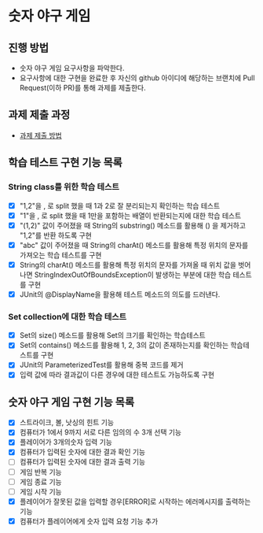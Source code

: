 # 숫자 야구 게임
## 진행 방법
* 숫자 야구 게임 요구사항을 파악한다.
* 요구사항에 대한 구현을 완료한 후 자신의 github 아이디에 해당하는 브랜치에 Pull Request(이하 PR)를 통해 과제를 제출한다.

## 과제 제출 과정
* [과제 제출 방법](https://github.com/next-step/nextstep-docs/tree/master/precourse)

## 학습 테스트 구현 기능 목록
### String class를 위한 학습 테스트
* [X] "1,2"을 , 로 split 했을 때 1과 2로 잘 분리되는지 확인하는 학습 테스트
* [X] "1"을 , 로 split 했을 때 1만을 포함하는 배열이 반환되는지에 대한 학습 테스트
* [X] "(1,2)" 값이 주어졌을 때 String의 substring() 메소드를 활용해 () 을 제거하고 "1,2"를 반환
  하도록 구현
* [X] "abc" 값이 주어졌을 때 String의 charAt() 메소드를 활용해 특정 위치의 문자를 가져오는 학습
  테스트를 구현
* [X] String의 charAt() 메소드를 활용해 특정 위치의 문자를 가져올 때 위치 값을 벗어나면
  StringIndexOutOfBoundsException이 발생하는 부분에 대한 학습 테스트를 구현
* [X] JUnit의 @DisplayName을 활용해 테스트 메소드의 의도를 드러낸다. 

### Set collection에 대한 학습 테스트
* [X] Set의 size() 메소드를 활용해 Set의 크기를 확인하는 학습테스트
* [X] Set의 contains() 메소드를 활용해 1, 2, 3의 값이 존재하는지를 확인하는 학습테스트를 구현
* [X] JUnit의 ParameterizedTest를 활용해 중복 코드를 제거
* [X] 입력 값에 따라 결과값이 다른 경우에 대한 테스트도 가능하도록 구현

## 숫자 야구 게임 구현 기능 목록
* [X] 스트라이크, 볼, 낫싱의 힌트 기능
* [X] 컴퓨터가 1에서 9까지 서로 다른 임의의 수 3개 선택 기능
* [X] 플레이어가 3개의숫자 입력 기능
* [X] 컴퓨터가 입력된 숫자에 대한 결과 확인 기능
* [ ] 컴퓨터가 입력된 숫자에 대한 결과 출력 기능
* [ ] 게임 반복 기능
* [ ] 게임 종료 기능
* [ ] 게임 시작 기능
* [X] 플레이어가 잘못된 값을 입력할 경우[ERROR]로 시작하는 에러메시지를 출력하는 기능
* [X] 컴퓨터가 플레이어에게 숫자 입력 요청 기능 추가